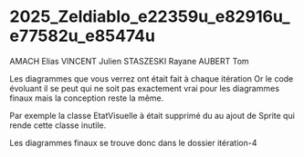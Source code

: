 # 2025_Zeldiablo_e22359u_e82916u_e77582u_e85474u

AMACH Elias
VINCENT Julien
STASZESKI Rayane
AUBERT Tom


Les diagrammes que vous verrez ont était fait à chaque itération
Or le code évoluant il se peut qui ne soit pas exactement vrai pour les diagrammes finaux 
mais la conception reste la même. 

Par exemple la classe EtatVisuelle à était supprimé du au ajout de Sprite qui rende cette classe inutile.

Les diagrammes finaux se trouve donc dans le dossier itération-4
